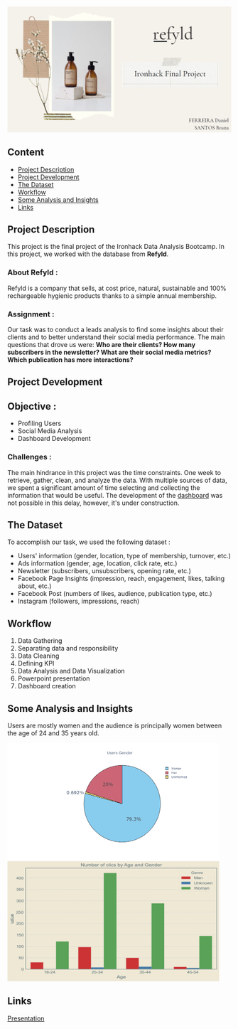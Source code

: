 <img src='https://github.com/BrunaClo/Refyld/blob/main/Images/refyld.png'>

## Content
- [Project Description](#project-description)
- [Project Development](#project-development)
- [The Dataset](#the-dataset)
- [Workflow](#workflow)
- [Some Analysis and Insights](#some-analysis-and-insights)
- [Links](#links)


## Project Description

This project is the final project of the Ironhack Data Analysis Bootcamp. In this project, we worked with the database from **Refyld**.

### About Refyld :

Refyld is a company that sells, at cost price, natural, sustainable and 100% rechargeable hygienic products thanks to a simple annual membership.

### Assignment :

Our task was to conduct a leads analysis to find some insights about their clients and to better understand their social media performance. The main questions that drove us were: **Who are their clients? How many subscribers in the newsletter? What are their social media metrics? Which publication has more interactions?**

## Project Development

## Objective : 

 - Profiling Users
 - Social Media Analysis
 - Dashboard Development 

### Challenges :
The main hindrance in this project was the time constraints. One week to retrieve, gather, clean, and analyze the data. With multiple sources of data, we spent a significant amount of time selecting and collecting the information that would be useful. The development of the [dashboard](https://github.com/BrunaClo/Refyld/blob/main/refyld.py) was not possible in this delay, however, it's under construction.

## The Dataset

To accomplish our task, we used the following dataset :

  - Users' information (gender, location, type of membership, turnover, etc.)
  - Ads information (gender, age, location, click rate, etc.)
  - Newsletter (subscribers, unsubscribers, opening rate, etc.)
  - Facebook Page Insights (impression, reach, engagement, likes, talking about, etc.)
  - Facebook Post (numbers of likes, audience, publication type, etc.)
  - Instagram (followers, impressions, reach)

## Workflow

 1. Data Gathering
 2. Separating data and responsibility
 3. Data Cleaning
 4. Defining KPI
 5. Data Analysis and Data Visualization
 6. Powerpoint presentation
 7. Dashboard creation

## Some Analysis and Insights

Users are mostly women and the audience is principally women between the age of 24 and 35 years old.

<img src="https://github.com/BrunaClo/Refyld/blob/main/Images/users_gender.png" height="263" width="477"/> <img src="https://github.com/BrunaClo/Refyld/blob/main/Images/Crosstab_GAC.png" height=270 width="477"/>


## Links

[Presentation](https://github.com/BrunaClo/Refyld/blob/main/refyld.pdf)























